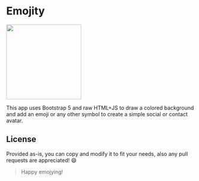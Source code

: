 # Emojity

<img src="https://github.com/bulkabuka/Emojity/assets/74786850/a3f008f5-4c5e-4efd-8391-00e32a89104d" width="200"></img>

This app uses Bootstrap 5 and raw HTML+JS to draw a colored background and add an emoji or any other symbol to create a simple social or contact avatar. 

## License

Provided as-is, you can copy and modify it to fit your needs, also any pull requests are appreciated! 😄

> Happy emojying!
